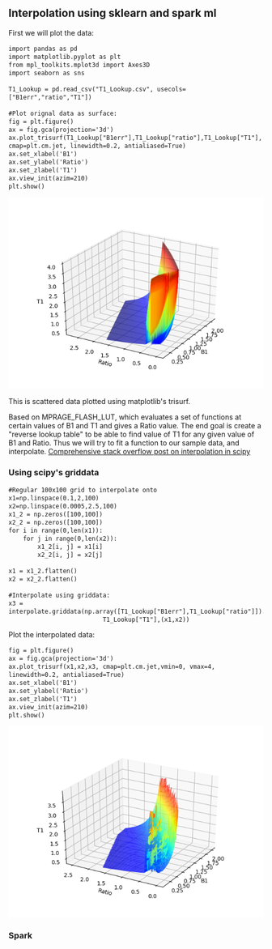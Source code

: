 ## Interpolation using sklearn and spark ml

First we will plot the data:

```
import pandas as pd
import matplotlib.pyplot as plt
from mpl_toolkits.mplot3d import Axes3D
import seaborn as sns

T1_Lookup = pd.read_csv("T1_Lookup.csv", usecols=["B1err","ratio","T1"])

#Plot orignal data as surface:
fig = plt.figure()
ax = fig.gca(projection='3d')
ax.plot_trisurf(T1_Lookup["B1err"],T1_Lookup["ratio"],T1_Lookup["T1"], cmap=plt.cm.jet, linewidth=0.2, antialiased=True)
ax.set_xlabel('B1')
ax.set_ylabel('Ratio')
ax.set_zlabel('T1')
ax.view_init(azim=210)
plt.show()
```

![](img/Sample_Look_up.png)

This is scattered data plotted using matplotlib's trisurf.

Based on MPRAGE_FLASH_LUT, which evaluates a set of functions at certain values of B1 and T1 and gives a Ratio value. The end goal is create a "reverse lookup table" to be able to find value of T1 for any given value of B1 and Ratio. Thus we will try to fit a function to our sample data, and interpolate. [Comprehensive stack overflow post on interpolation in scipy](https://stackoverflow.com/questions/37872171/how-can-i-perform-two-dimensional-interpolation-using-scipy)

### Using scipy's griddata
```
#Regular 100x100 grid to interpolate onto
x1=np.linspace(0.1,2,100)
x2=np.linspace(0.0005,2.5,100)
x1_2 = np.zeros([100,100])
x2_2 = np.zeros([100,100])
for i in range(0,len(x1)):
    for j in range(0,len(x2)):
        x1_2[i, j] = x1[i]
        x2_2[i, j] = x2[j]

x1 = x1_2.flatten()
x2 = x2_2.flatten()

#Interpolate using griddata:
x3 = interpolate.griddata(np.array([T1_Lookup["B1err"],T1_Lookup["ratio"]]).T,
                          T1_Lookup["T1"],(x1,x2))
```
Plot the interpolated data:
```
fig = plt.figure()
ax = fig.gca(projection='3d')
ax.plot_trisurf(x1,x2,x3, cmap=plt.cm.jet,vmin=0, vmax=4, linewidth=0.2, antialiased=True)
ax.set_xlabel('B1')
ax.set_ylabel('Ratio')
ax.set_zlabel('T1')
ax.view_init(azim=210)
plt.show()
```

![](img/griddata.png)


### Spark
